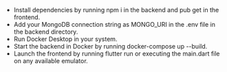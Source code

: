 - Install dependencies by running npm i in the backend and pub get in the frontend.
- Add your MongoDB connection string as MONGO_URI in the .env file in the backend directory.
- Run Docker Desktop in your system.
- Start the backend in Docker by running docker-compose up --build.
- Launch the frontend by running flutter run or executing the main.dart file on any available emulator.
